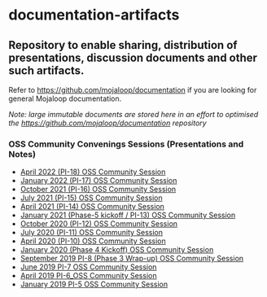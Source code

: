 # documentation-artifacts

Repository to enable sharing, distribution of presentations, discussion documents and other such artifacts.
--

Refer to https://github.com/mojaloop/documentation if you are looking for general Mojaloop documentation.

_Note: large immutable documents are stored here in an effort to optimised the https://github.com/mojaloop/documentation repository_


### OSS Community Convenings Sessions (Presentations and Notes)

- [April 2022 (PI-18) OSS Community Session](./presentations/pi_18_april_2022)
- [January 2022 (PI-17) OSS Community Session](./presentations/pi_17_january_2022)
- [October 2021 (PI-16) OSS Community Session](./presentations/pi_16_october_2021)
- [July 2021 (PI-15) OSS Community Session](./presentations/pi_15_july_2021)
- [April 2021 (PI-14) OSS Community Session](./presentations/pi_14_april_2021)
- [January 2021 (Phase-5 kickoff / PI-13) OSS Community Session](./presentations/January%202021%20Community%20Event)
- [October 2020 (PI-12) OSS Community Session](./presentations/October%202020%20Community%20Event)
- [July 2020 (PI-11) OSS Community Session](./presentations/July%202020%20Community%20Event)
- [April 2020 (PI-10) OSS Community Session](./presentations/April%202020%20Community%20Event)
- [January 2020 (Phase 4 Kickoff) OSS Community Session](./presentations/January%202020%20OSS%20Community%20Session)
- [September 2019 PI-8 (Phase 3 Wrap-up) OSS Community Session](./presentations/September%202019%20PI-8_OSS_community%20session)
- [June 2019 PI-7 OSS Community Session](./presentations/June%202019%20PI-7_OSS_community%20session)
- [April 2019 PI-6_OSS Community Session](./presentations/April%202019%20PI-6_OSS_community%20session/)
- [January 2019 PI-5 OSS Community Session](./presentations/January%202019)

